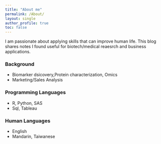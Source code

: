 ```yaml
---
title: "About me"
permalink: /About/
layout: single
author_profile: true
toc: false
---
```


I am passionate about applying skills that can improve human life. 
This blog shares notes I found useful for biotech/medical reaesrch and business applications.



### Background

- Biomarker dsicovery,Protein characterization, Omics
- Marketing/Sales Analysis

### Programming Languages 
- R, Python, SAS
- Sql, Tableau

### Human Languages 
- English
- Mandarin, Taiwanese

